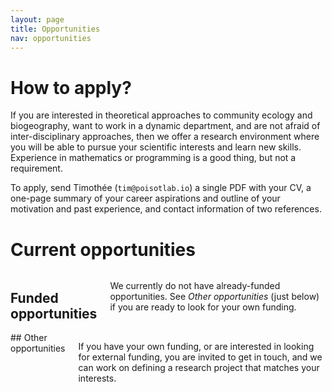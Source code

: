```yaml
---
layout: page
title: Opportunities
nav: opportunities
---
```


# How to apply?

If you are interested in theoretical approaches to community ecology and
biogeography, want to work in a dynamic department, and are not afraid of
inter-disciplinary approaches, then we offer a research environment where you
will be able to pursue your scientific interests and learn new skills.
Experience in mathematics or programming is a good thing, but not a requirement.

To apply, send Timothée (`tim@poisotlab.io`) a single PDF with your CV, a
one-page summary of your career aspirations and outline of your motivation and
past experience, and contact information of two references.

# Current opportunities

<div class="six columns" markdown="1">

## Funded opportunities

We currently do not have already-funded opportunities. See *Other opportunities*
(just below) if you are ready to look for your own funding.

</div>

<div class="six columns" markdown="1">
## Other opportunities

If you have your own funding, or are interested in looking for external funding,
you are invited to get in touch, and we can work on defining a research project
that matches your interests.

</div>
